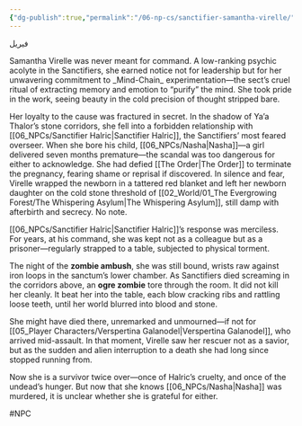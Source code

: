 ```yaml
---
{"dg-publish":true,"permalink":"/06-np-cs/sanctifier-samantha-virelle/"}
---
```


<p align="left">فيريل</p>
Samantha Virelle was never meant for command. A low-ranking psychic acolyte in the Sanctifiers, she earned notice not for leadership but for her unwavering commitment to _Mind-Chain_ experimentation—the sect’s cruel ritual of extracting memory and emotion to “purify” the mind. She took pride in the work, seeing beauty in the cold precision of thought stripped bare.

Her loyalty to the cause was fractured in secret. In the shadow of Ya’a Thalor’s stone corridors, she fell into a forbidden relationship with [[06_NPCs/Sanctifier Halric\|Sanctifier Halric]], the Sanctifiers’ most feared overseer. When she bore his child, [[06_NPCs/Nasha\|Nasha]]—a girl delivered seven months premature—the scandal was too dangerous for either to acknowledge. She had defied [[The Order\|The Order]] to terminate the pregnancy, fearing shame or reprisal if discovered. In silence and fear, Virelle wrapped the newborn in a tattered red blanket and left her newborn daughter on the cold stone threshold of [[02_World/01_The Evergrowing Forest/The Whispering Asylum\|The Whispering Asylum]], still damp with afterbirth and secrecy. No note. 

[[06_NPCs/Sanctifier Halric\|Sanctifier Halric]]’s response was merciless. For years, at his command, she was kept not as a colleague but as a prisoner—regularly strapped to a table, subjected to physical torment. 

The night of the **zombie ambush**, she was still bound, wrists raw against iron loops in the sanctum’s lower chamber. As Sanctifiers died screaming in the corridors above, an **ogre zombie** tore through the room. It did not kill her cleanly. It beat her into the table, each blow cracking ribs and rattling loose teeth, until her world blurred into blood and stone.

She might have died there, unremarked and unmourned—if not for [[05_Player Characters/Verspertina Galanodel\|Verspertina Galanodel]], who arrived mid-assault. In that moment, Virelle saw her rescuer not as a savior, but as the sudden and alien interruption to a death she had long since stopped running from.

Now she is a survivor twice over—once of Halric’s cruelty, and once of the undead’s hunger. But now that she knows [[06_NPCs/Nasha\|Nasha]] was murdered, it is unclear whether she is grateful for either.



#NPC 